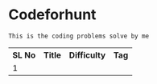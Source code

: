 # Codeforhunt
```This is the coding problems solve by me ```
<table>
  <tr>
  <th>SL No</th>
  <th>Title</th>
  <th>Difficulty</th>
  <th>Tag</th>
  <tr>
    <tr>
      <td>1</td>
  </tr>
  </table>
